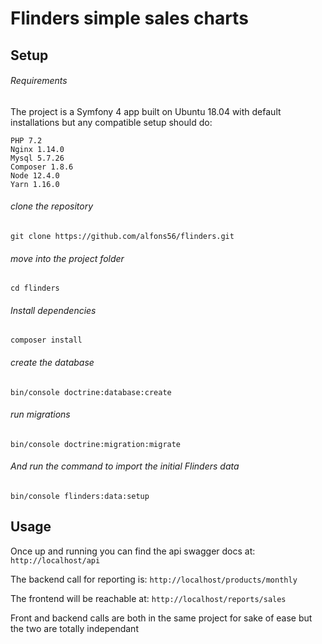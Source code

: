 Flinders simple sales charts
========


Setup
--------

###### Requirements

The project is a Symfony 4 app built on Ubuntu 18.04 with default installations but any compatible setup should do:

```
PHP 7.2
Nginx 1.14.0 
Mysql 5.7.26
Composer 1.8.6
Node 12.4.0
Yarn 1.16.0
```


###### clone the repository 
```git clone https://github.com/alfons56/flinders.git```

###### move into the project folder 
```cd flinders```

###### Install dependencies
```composer install```

###### create the database 
```bin/console doctrine:database:create```

###### run migrations 
```bin/console doctrine:migration:migrate```

###### And run the command to import the initial Flinders data
```bin/console flinders:data:setup```

Usage
--------

Once up and running you can find the api swagger docs at: ```http://localhost/api```

The backend call for reporting is: ```http://localhost/products/monthly```

The frontend will be reachable at: ```http://localhost/reports/sales```

Front and backend calls are both in the same project for sake of ease but the two are totally independant